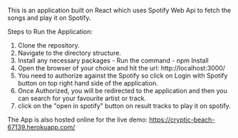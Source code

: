 This is an application built on React which uses Spotify Web Api to fetch the songs and play it on Spotify.

Steps to Run the Application:
1. Clone the repository.
2. Navigate to the directory structure.
3. Install any necessary packages - Run the command - npm Install
4. Open the browser of your choice and hit the url: http://localhost:3000/
5. You need to authorize against the Spotify so click on Login with Spotify button on top right hand side of the application.
6. Once Authorized, you will be redirected to the application and then you can search for your favourite artist or track.
7. click on the "open in spotify" button on result tracks to play it on spotify.

The App is also hosted online for the live demo: https://cryptic-beach-67139.herokuapp.com/

